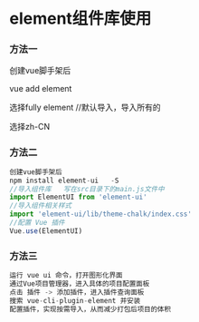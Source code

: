 # element组件库使用



### 方法一

  创建vue脚手架后

  vue add element

  选择fully element //默认导入，导入所有的

  选择zh-CN





### 方法二

   ```js
创建vue脚手架后
npm install element-ui   -S
//导入组件库   写在src目录下的main.js文件中
import ElementUI from 'element-ui'
//导入组件相关样式
import 'element-ui/lib/theme-chalk/index.css'
//配置 Vue 插件
Vue.use(ElementUI)
   ```



### 方法三

```js
运行 vue ui 命令，打开图形化界面
通过Vue项目管理器，进入具体的项目配置面板
点击 插件 -> 添加插件，进入插件查询面板
搜索 vue-cli-plugin-element 并安装
配置插件，实现按需导入，从而减少打包后项目的体积
```

